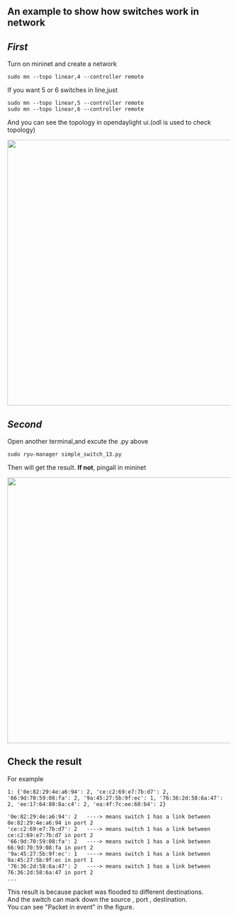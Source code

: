 An example to show how switches work in network
---
***First***  
---
Turn on mininet and create a network 
```
sudo mn --topo linear,4 --controller remote
```
If you want 5 or 6 switches in line,just
```
sudo mn --topo linear,5 --controller remote
sudo mn --topo linear,6 --controller remote
```
And you can see the topology in opendaylight ui.(odl is used to check topology)
<div align=center> <img src="https://github.com/AvisChiu/SDN_Freshman/blob/master/Ryu%20controller/simpleExample2/topology.png" width="600",height="600"/></div>


***Second*** 
---

Open another terminal,and excute the .py above
```
sudo ryu-manager simple_switch_13.py
```
Then will get the result. **If not**, pingall in mininet
<div align=center> <img src="https://github.com/AvisChiu/SDN_Freshman/blob/master/Ryu%20controller/simpleExample2/switch-info.png" width="600",height="600"/></div>



Check the result
---
For example
```
1: {'0e:82:29:4e:a6:94': 2, 'ce:c2:69:e7:7b:d7': 2, '66:9d:70:59:08:fa': 2, '9a:45:27:5b:9f:ec': 1, '76:36:2d:58:6a:47': 2, 'ee:17:64:80:8a:c4': 2, 'ea:4f:7c:ee:60:b4': 2}
```
```
'0e:82:29:4e:a6:94': 2   ----> means switch 1 has a link between 0e:82:29:4e:a6:94 in port 2
'ce:c2:69:e7:7b:d7': 2   ----> means switch 1 has a link between ce:c2:69:e7:7b:d7 in port 2
'66:9d:70:59:08:fa': 2   ----> means switch 1 has a link between 66:9d:70:59:08:fa in port 2
'9a:45:27:5b:9f:ec': 1   ----> means switch 1 has a link between 9a:45:27:5b:9f:ec in port 1
'76:36:2d:58:6a:47': 2   ----> means switch 1 has a link between 76:36:2d:58:6a:47 in port 2
...
```
This result is because packet was flooded to different destinations.  
And the switch can mark down the source , port , destination.   
You can see "Packet in event" in the figure. 
